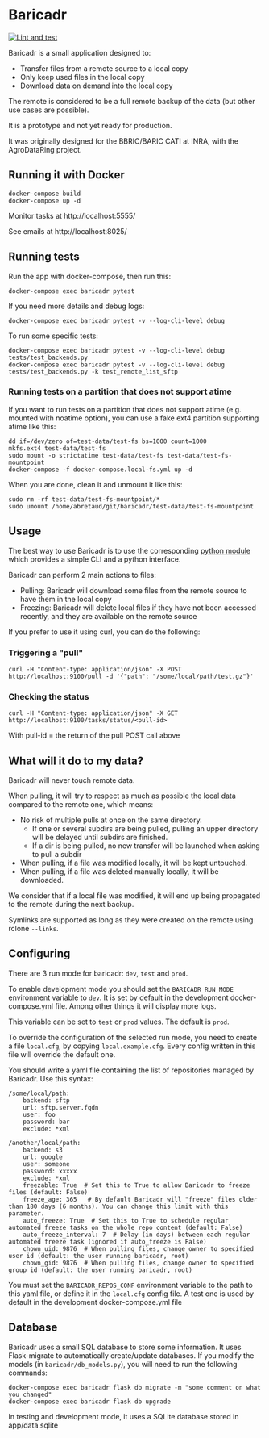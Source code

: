 # Baricadr

[![Lint and test](https://github.com/baricadr/baricadr/workflows/Lint%20and%20test/badge.svg)](https://github.com/baricadr/baricadr/actions)

Baricadr is a small application designed to:

- Transfer files from a remote source to a local copy
- Only keep used files in the local copy
- Download data on demand into the local copy

The remote is considered to be a full remote backup of the data (but other use cases are possible).

It is a prototype and not yet ready for production.

It was originally designed for the BBRIC/BARIC CATI at INRA, with the AgroDataRing project.

## Running it with Docker

```
docker-compose build
docker-compose up -d
```

Monitor tasks at http://localhost:5555/

See emails at http://localhost:8025/

## Running tests

Run the app with docker-compose, then run this:

```
docker-compose exec baricadr pytest
```

If you need more details and debug logs:

```
docker-compose exec baricadr pytest -v --log-cli-level debug
```

To run some specific tests:

```
docker-compose exec baricadr pytest -v --log-cli-level debug tests/test_backends.py
docker-compose exec baricadr pytest -v --log-cli-level debug tests/test_backends.py -k test_remote_list_sftp
```

### Running tests on a partition that does not support atime

If you want to run tests on a partition that does not support atime (e.g. mounted with noatime option), you can use a fake ext4 partition supporting atime like this:

```
dd if=/dev/zero of=test-data/test-fs bs=1000 count=1000
mkfs.ext4 test-data/test-fs
sudo mount -o strictatime test-data/test-fs test-data/test-fs-mountpoint
docker-compose -f docker-compose.local-fs.yml up -d
```

When you are done, clean it and unmount it like this:

```
sudo rm -rf test-data/test-fs-mountpoint/*
sudo umount /home/abretaud/git/baricadr/test-data/test-fs-mountpoint
```

## Usage

The best way to use Baricadr is to use the corresponding [python module](https://github.com/baricadr/baricadr_cli) which provides a simple CLI and a python interface.

Baricadr can perform 2 main actions to files:

* Pulling: Baricadr will download some files from the remote source to have them in the local copy
* Freezing: Baricadr will delete local files if they have not been accessed recently, and they are available on the remote source

If you prefer to use it using curl, you can do the following:

### Triggering a "pull"

`curl -H "Content-type: application/json" -X POST http://localhost:9100/pull -d '{"path": "/some/local/path/test.gz"}'`

### Checking the status

`curl -H "Content-type: application/json" -X GET http://localhost:9100/tasks/status/<pull-id>`

With pull-id = the return of the pull POST call above

## What will it do to my data?

Baricadr will never touch remote data.

When pulling, it will try to respect as much as possible the local data compared to the remote one, which means:

- No risk of multiple pulls at once on the same directory.
  - If one or several subdirs are being pulled, pulling an upper directory will be delayed until subdirs are finished.
  - If a dir is being pulled, no new transfer will be launched when asking to pull a subdir
- When pulling, if a file was modified locally, it will be kept untouched.
- When pulling, if a file was deleted manually locally, it will be downloaded.

We consider that if a local file was modified, it will end up being propagated to the remote during the next backup.

Symlinks are supported as long as they were created on the remote using rclone `--links`.

## Configuring

There are 3 run mode for baricadr: `dev`, `test` and `prod`.

To enable development mode you should set the `BARICADR_RUN_MODE` environment variable to `dev`. It is set by default in the development docker-compose.yml file. Among other things it will display more logs.

This variable can be set to `test` or `prod` values. The default is `prod`.

To override the configuration of the selected run mode, you need to create a file `local.cfg`, by copying `local.example.cfg`. Every config written in this file will override the default one.

You should write a yaml file containing the list of repositories managed by Baricadr. Use this syntax:

```
/some/local/path:
    backend: sftp
    url: sftp.server.fqdn
    user: foo
    password: bar
    exclude: *xml

/another/local/path:
    backend: s3
    url: google
    user: someone
    password: xxxxx
    exclude: *xml
    freezable: True  # Set this to True to allow Baricadr to freeze files (default: False)
    freeze_age: 365   # By default Baricadr will "freeze" files older than 180 days (6 months). You can change this limit with this parameter.
    auto_freeze: True  # Set this to True to schedule regular automated freeze tasks on the whole repo content (default: False)
    auto_freeze_interval: 7  # Delay (in days) between each regular automated freeze task (ignored if auto_freeze is False)
    chown_uid: 9876  # When pulling files, change owner to specified user id (default: the user running baricadr, root)
    chown_gid: 9876  # When pulling files, change owner to specified group id (default: the user running baricadr, root)
```

You must set the `BARICADR_REPOS_CONF` environment variable to the path to this yaml file, or define it in the `local.cfg` config file. A test one is used by default in the development docker-compose.yml file

## Database

Baricadr uses a small SQL database to store some information.
It uses Flask-migrate to automatically create/update databases. If you modify the models (in `baricadr/db_models.py`), you will need to run the following commands:

```
docker-compose exec baricadr flask db migrate -m "some comment on what you changed"
docker-compose exec baricadr flask db upgrade
```

In testing and development mode, it uses a SQLite database stored in app/data.sqlite
